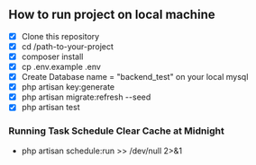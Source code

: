  ## How to run project on local machine
 - [x] Clone this repository
 - [x] cd /path-to-your-project
 - [x] composer install
 - [x] cp .env.example .env
 - [x] Create Database name = "backend_test" on your local mysql
 - [x] php artisan key:generate
 - [x] php artisan migrate:refresh --seed
 - [x] php artisan test

### Running Task Schedule Clear Cache at Midnight
 - php artisan schedule:run >> /dev/null 2>&1
